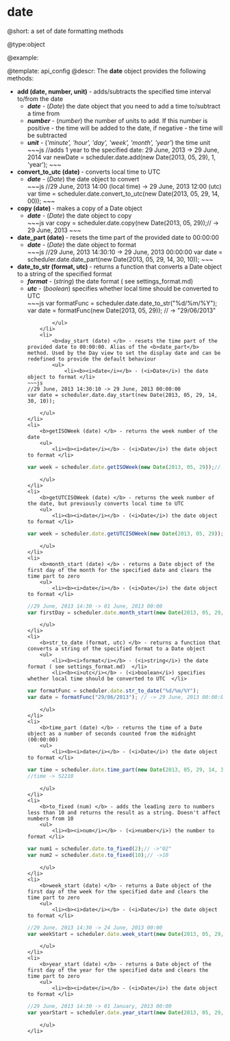 date
=============
@short: a set of date formatting methods
	

@type:object

@example:

@template:	api_config
@descr:
The **date** object provides the following methods:

<ul>
	<li>
    	<b>add (date, number, unit)</b> - adds/subtracts the specified time interval to/from the date
        <ul>
          	<li><b><i>date</i></b> - (<i>Date</i>) the date object that you need to add a time to/subtract a time from </li>
            <li><b><i>number</i></b> - (<i>number</i>) the number of units to add. If this number is positive - the time will be added to the date, if negative - the time will be subtracted </li>
            <li><b><i>unit</i></b> - (<i>'minute', 'hour', 'day', 'week', 'month', 'year'</i>)  the time unit </li>
~~~js
//adds 1 year to the specified date: 29 June, 2013 -> 29 June, 2014
var newDate = scheduler.date.add(new Date(2013, 05, 29), 1, 'year');
~~~
        </ul>
    </li>
    <li>
    	<b>convert_to_utc (date) </b> - converts local time to UTC
        <ul>
          	<li><b><i>date</i></b> - (<i>Date</i>) the date object to convert </li>
~~~js
//29 June, 2013 14:00 (local time) -> 29 June, 2013 12:00 (utc)
var time = scheduler.date.convert_to_utc(new Date(2013, 05, 29, 14, 00));
~~~
        </ul>
    </li>
    <li>
    	<b>copy (date) </b> - makes a copy of a Date object
        <ul>
          	<li><b><i>date</i></b> - (<i>Date</i>) the date object to copy </li>
~~~js
var copy = scheduler.date.copy(new Date(2013, 05, 29));// -> 29 June, 2013
~~~
        </ul>
    </li>
    <li>
    	<b>date_part (date) </b> - resets the time part of the provided date to 00:00:00
        <ul>
          	<li><b><i>date</i></b> - (<i>Date</i>) the date object to format </li>
~~~js
//29 June, 2013 14:30:10 -> 29 June, 2013 00:00:00
var date = scheduler.date.date_part(new Date(2013, 05, 29, 14, 30, 10));
~~~
        </ul>
    </li>
    <li>
    	<b>date_to_str (format, utc) </b> - returns a function that converts a Date object to a string of the specified format
        <ul>
          	<li><b><i>format</i></b> - (<i>string</i>) the date format ( see settings_format.md)  </li>
          	<li><b><i>utc</i></b> - (<i>boolean</i>) specifies whether local time should be converted to UTC  </li>
~~~js
var formatFunc = scheduler.date.date_to_str("%d/%m/%Y");
var date = formatFunc(new Date(2013, 05, 29)); // -> "29/06/2013"

~~~
        </ul>
    </li>
    <li>
    	<b>day_start (date) </b> - resets the time part of the provided date to 00:00:00. Alias of the <b>date_part</b> method. Used by the Day view to set the display date and can be redefined to provide the default behaviour
        <ul>
          	<li><b><i>date</i></b> - (<i>Date</i>) the date object to format </li>
~~~js
//29 June, 2013 14:30:10 -> 29 June, 2013 00:00:00
var date = scheduler.date.day_start(new Date(2013, 05, 29, 14, 30, 10));
~~~
        </ul>
    </li>
    <li>
    	<b>getISOWeek (date) </b> - returns the week number of the date
        <ul>
          	<li><b><i>date</i></b> - (<i>Date</i>) the date object to format </li>
~~~js
var week = scheduler.date.getISOWeek(new Date(2013, 05, 29));// ->26
~~~
        </ul>
    </li>
    <li>
    	<b>getUTCISOWeek (date) </b> - returns the week number of the date, but previously converts local time to UTC
        <ul>
          	<li><b><i>date</i></b> - (<i>Date</i>) the date object to format </li>
~~~js
var week = scheduler.date.getUTCISOWeek(new Date(2013, 05, 29));// ->26
~~~
        </ul>
    </li>
    <li>
    	<b>month_start (date) </b> - returns a Date object of the first day of the month for the specified date and clears the time part to zero
        <ul>
          	<li><b><i>date</i></b> - (<i>Date</i>) the date object to format </li>
~~~js
//29 June, 2013 14:30 -> 01 June, 2013 00:00
var firstDay = scheduler.date.month_start(new Date(2013, 05, 29, 14, 30));
~~~
        </ul>
    </li>
    <li>
    	<b>str_to_date (format, utc) </b> - returns a function that converts a string of the specified format to a Date object
        <ul>
          	<li><b><i>format</i></b> - (<i>string</i>) the date format ( see settings_format.md)  </li>
          	<li><b><i>utc</i></b> - (<i>boolean</i>) specifies whether local time should be converted to UTC  </li>
~~~js
var formatFunc = scheduler.date.str_to_date("%d/%m/%Y");
var date = formatFunc("29/06/2013"); // -> 29 June, 2013 00:00:00
~~~
        </ul>
    </li>
    <li>
    	<b>time_part (date) </b> - returns the time of a Date object as a number of seconds counted from the midnight (00:00:00)
        <ul>
          	<li><b><i>date</i></b> - (<i>Date</i>) the date object to format </li>
~~~js
var time = scheduler.date.time_part(new Date(2013, 05, 29, 14, 30, 10));
//time -> 52210
~~~
        </ul>
    </li>
    <li>
    	<b>to_fixed (num) </b> - adds the leading zero to numbers less than 10 and returns the result as a string. Doesn't affect numbers from 10
        <ul>
          	<li><b><i>num</i></b> - (<i>number</i>) the number to format </li>
~~~js
var num1 = scheduler.date.to_fixed(2);// ->"02"
var num2 = scheduler.date.to_fixed(10);// ->10
~~~
        </ul>
    </li>
    <li>
    	<b>week_start (date) </b> - returns a Date object of the first day of the week for the specified date and clears the time part to zero
        <ul>
          	<li><b><i>date</i></b> - (<i>Date</i>) the date object to format </li>
~~~js
//29 June, 2013 14:30 -> 24 June, 2013 00:00
var weekStart = scheduler.date.week_start(new Date(2013, 05, 29, 14, 30));
~~~
        </ul>
    </li>
    <li>
    	<b>year_start (date) </b> - returns a Date object of the first day of the year for the specified date and clears the time part to zero
        <ul>
          	<li><b><i>date</i></b> - (<i>Date</i>) the date object to format </li>
~~~js
//29 June, 2013 14:30 -> 01 January, 2013 00:00
var yearStart = scheduler.date.year_start(new Date(2013, 05, 29, 14, 30));
~~~
        </ul>
    </li>
</ul>



